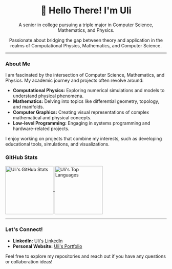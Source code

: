 <h1 align="center">👋 Hello There! I'm Uli</h1>

<p align="center">A senior in college pursuing a triple major in Computer Science, Mathematics, and Physics.</p>

<p align="center">Passionate about bridging the gap between theory and application in the realms of Computational Physics, Mathematics, and Computer Science.</p>

---

### About Me

I am fascinated by the intersection of Computer Science, Mathematics, and Physics. My academic journey and projects often revolve around:

- **Computational Physics:** Exploring numerical simulations and models to understand physical phenomena.
- **Mathematics:** Delving into topics like differential geometry, topology, and manifolds.
- **Computer Graphics:** Creating visual representations of complex mathematical and physical concepts.
- **Low-level Programming:** Engaging in systems programming and hardware-related projects.

I enjoy working on projects that combine my interests, such as developing educational tools, simulations, and visualizations.


### GitHub Stats
<a href="https://github.com/UlizesR/">
  <img height="150" align="center" src="https://github-readme-stats.vercel.app/api?username=UlizesR&show_icons=true&theme=algolia" alt="Uli's GitHub Stats" />
</a>
<a href="https://github.com/UlizesR/">
  <img height="150" align="center" src="https://github-readme-stats.vercel.app/api/top-langs/?username=UlizesR&layout=compact&theme=algolia" alt="Uli's Top Languages" />
</a>

---

### Let's Connect!
- **LinkedIn:** [Uli's LinkedIn](https://www.linkedin.com/in/uli-profile/)
- **Personal Website:** [Uli's Portfolio](https://ulizesr.github.io/)

Feel free to explore my repositories and reach out if you have any questions or collaboration ideas!
